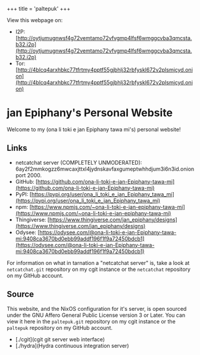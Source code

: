+++
title = 'paltepuk'
+++

View this webpage on:

- I2P: [http://oytjumugnwsf4g72vemtamo72vfvgmp4lfsf6wmggcvba3qmcsta.b32.i2p](http://oytjumugnwsf4g72vemtamo72vfvgmp4lfsf6wmggcvba3qmcsta.b32.i2p)
- Tor: [http://4blcq4arxhbkc77tfrtmy4pptf55gjbhlj32rbfyskl672v2plsmjcyd.onion](http://4blcq4arxhbkc77tfrtmy4pptf55gjbhlj32rbfyskl672v2plsmjcyd.onion)

# jan Epiphany's Personal Website

Welcome to my (ona li toki e jan Epiphany tawa mi's) personal website!

## Links

- netcatchat server (COMPLETELY UNMODERATED): 6ay2f2mmkogzz6mwcaxjttxl4jydnskavfaxgumeptwhhdjum3i6n3id.onion port 2000.
- GitHub: [https://github.com/ona-li-toki-e-jan-Epiphany-tawa-mi](https://github.com/ona-li-toki-e-jan-Epiphany-tawa-mi)
- PyPI: [https://pypi.org/user/ona_li_toki_e_jan_Epiphany_tawa_mi](https://pypi.org/user/ona_li_toki_e_jan_Epiphany_tawa_mi)
- npm: [https://www.npmjs.com/~ona-li-toki-e-jan-epiphany-tawa-mi](https://www.npmjs.com/~ona-li-toki-e-jan-epiphany-tawa-mi)
- Thingiverse: [https://www.thingiverse.com/jan_epiphany/designs](https://www.thingiverse.com/jan_epiphany/designs)
- Odysee: [https://odysee.com/@ona-li-toki-e-jan-Epiphany-tawa-mi:9408ca3670bd0ebb99addf196f1f9a72450bdcb1](https://odysee.com/@ona-li-toki-e-jan-Epiphany-tawa-mi:9408ca3670bd0ebb99addf196f1f9a72450bdcb1)

For information on what in tarnation a "netcatchat server" is, take a look at
`netcatchat.git` repository on my cgit instance or the `netcatchat` repository
on my GitHub account.

## Source

This website, and the NixOS configuration for it's server, is open sourced under
the GNU Affero General Public License version 3 or Later. You can view it here
in the `paltepuk.git` repository on my cgit instance or the `paltepuk`
repository on my GitHub account.


- [./cgit](cgit git server web interface)
- [./hydra](Hydra continuous integration server)
